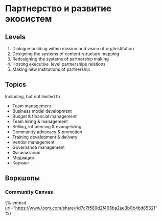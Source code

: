 # Партнерство и развитие экосистем

## Levels

1. Dialogue building within mission and vision of org/institution
2. Designing the systems of content-structure mapping 
3. Redesigning the systems of partnership making 
4. Hosting executive. level partnerships relations 
5. Making new institutions of partnership

## Topics

Including, but not limited to

* Team management
* Business model development
* Budget & financial management
* Team hiring & management
* Selling, influencing & evangelizing
* Community advocacy & promotion
* Training development & delivery
* Vendor management
* Governance management
* Фасилитация
* Медиация
* Коучинг

## Воркшопы

### Community Canvas

{% embed url="https://www.loom.com/share/4d7c7f589d2f496ba2ae3b0b4bd8532f" %}

